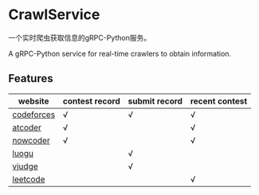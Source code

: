 # CrawlService

一个实时爬虫获取信息的gRPC-Python服务。

A gRPC-Python service for real-time crawlers to obtain information.

## Features

|website|contest record|submit record|recent contest|
|----|----|----|----|
|[codeforces](https://codeforces.com/)|√|√|√|
|[atcoder](https://atcoder.jp)|√| |√|
|[nowcoder](https://nowcoder.com)|√| |√|
|[luogu](https://luogu.com.cn)| |√| |
|[vjudge](https://vjudge.net)| |√| |
|[leetcode](https://leetcode-cn.com)| | |√|
